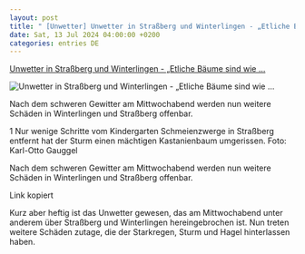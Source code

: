 ```yaml
---
layout: post
title: " [Unwetter] Unwetter in Straßberg und Winterlingen - „Etliche Bäume sind wie ..."
date: Sat, 13 Jul 2024 04:00:00 +0200
categories: entries DE
---
```

[Unwetter in Straßberg und Winterlingen - „Etliche Bäume sind wie ...](https://www.schwarzwaelder-bote.de/inhalt.unwetter-in-strassberg-und-winterlingen-etliche-baeume-sind-wie-streichhoelzer-umgeknickt.1d69df45-af49-4ec3-9a8c-3b78a13b7309.html)

![Unwetter in Straßberg und Winterlingen - „Etliche Bäume sind wie ...](https://www.schwarzwaelder-bote.de/media.media.956add79-6416-4af5-a69f-7878c8017977.16x9_1024.jpg)

Nach dem schweren Gewitter am Mittwochabend werden nun weitere Schäden in Winterlingen und Straßberg offenbar.

1 Nur wenige Schritte vom Kindergarten Schmeienzwerge in Straßberg entfernt hat der Sturm einen mächtigen Kastanienbaum umgerissen. Foto: Karl-Otto Gauggel

Nach dem schweren Gewitter am Mittwochabend werden nun weitere Schäden in Winterlingen und Straßberg offenbar.









Link kopiert



Kurz aber heftig ist das Unwetter gewesen, das am Mittwochabend unter anderem über Straßberg und Winterlingen hereingebrochen ist. Nun treten weitere Schäden zutage, die der Starkregen, Sturm und Hagel hinterlassen haben.

